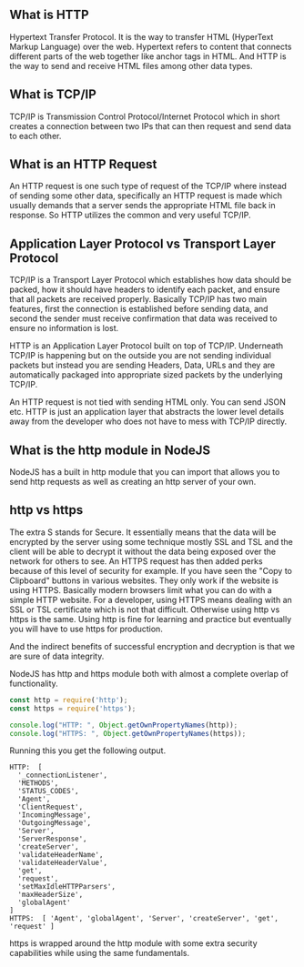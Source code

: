 ## What is HTTP

Hypertext Transfer Protocol. It is the way to transfer HTML (HyperText Markup Language) over the web. 
Hypertext refers to content that connects different parts of the web together like anchor tags in HTML. 
And HTTP is the way to send and receive HTML files among other data types. 

## What is TCP/IP

TCP/IP is Transmission Control Protocol/Internet Protocol which in short creates a connection between two 
IPs that can then request and send data to each other. 

## What is an HTTP Request

An HTTP request is one such type of request of the TCP/IP where instead of sending some other 
data, specifically an HTTP request is made which usually demands that a server sends the appropriate 
HTML file back in response. So HTTP utilizes the common and very useful TCP/IP.

## Application Layer Protocol vs Transport Layer Protocol

TCP/IP is a Transport Layer Protocol which establishes how data should be packed, how it should have 
headers to identify each packet, and ensure that all packets are received properly. Basically TCP/IP
has two main features, first the connection is established before sending data, and second the sender
must receive confirmation that data was received to ensure no information is lost. 

HTTP is an Application Layer Protocol built on top of TCP/IP. Underneath TCP/IP is happening but on 
the outside you are not sending individual packets but instead you are sending Headers, Data, URLs and 
they are automatically packaged into appropriate sized packets by the underlying TCP/IP. 

An HTTP request is not tied with sending HTML only. You can send JSON etc. HTTP is just an application 
layer that abstracts the lower level details away from the developer who does not have to mess with TCP/IP 
directly. 

## What is the http module in NodeJS

NodeJS has a built in http module that you can import that allows you to send http requests as well as creating 
an http server of your own. 

## http vs https

The extra S stands for Secure. It essentially means that the data will be encrypted by the server using 
some technique mostly SSL and TSL and the client will be able to decrypt it without the data being exposed 
over the network for others to see. An HTTPS request has then added perks because of this level of security
for example. If you have seen the "Copy to Clipboard" buttons in various websites. They only work 
if the website is using HTTPS. Basically modern browsers limit what you can do with a simple HTTP 
website. For a developer, using HTTPS means dealing with an SSL or TSL certificate which is not that difficult. 
Otherwise using http vs https is the same. Using http is fine for learning and practice but eventually 
you will have to use https for production. 

And the indirect benefits of successful encryption and decryption is that we are sure of data integrity. 

NodeJS has http and https module both with almost a complete overlap of functionality. 

```javascript
const http = require('http');
const https = require('https');

console.log("HTTP: ", Object.getOwnPropertyNames(http));
console.log("HTTPS: ", Object.getOwnPropertyNames(https));
```

Running this you get the following output. 
```text
HTTP:  [
  '_connectionListener',
  'METHODS',
  'STATUS_CODES',
  'Agent',
  'ClientRequest',
  'IncomingMessage',
  'OutgoingMessage',
  'Server',
  'ServerResponse',
  'createServer',
  'validateHeaderName',
  'validateHeaderValue',
  'get',
  'request',
  'setMaxIdleHTTPParsers',
  'maxHeaderSize',
  'globalAgent'
]
HTTPS:  [ 'Agent', 'globalAgent', 'Server', 'createServer', 'get', 'request' ]
```
https is wrapped around the http module with some extra security capabilities while using the same
fundamentals. 